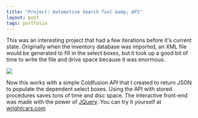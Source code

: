 ```yaml
---
title: "Project: Automotive Search Tool &amp; API"
layout: post
tags: portfolio
---
```



This was an interesting project that had a few iterations before it's current state. <!--more-->
Originally when the inventory database was imported, an XML file would be generated to fill in the select boxes, but it took up a good bit of time to write the file and drive space because it was enormous.


![](http://i.imgur.com/Cy1zbsS.png)

Now this works with a simple Coldfusion API that I created to return JSON to populate the dependent select boxes.
Using the API with stored procedures saves tons of time and disc space.
The interactive front-end was made with the power of <a href="http://jquery.com/">JQuery</a>.
You can try it yourself at <a href="http://wrightcars.com/">wrightcars.com</a>
